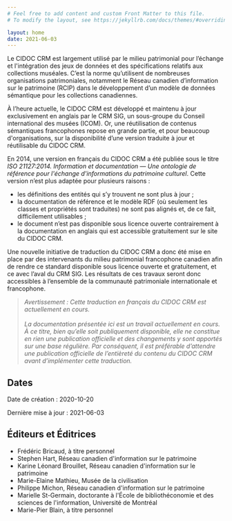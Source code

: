 ```yaml
---
# Feel free to add content and custom Front Matter to this file.
# To modify the layout, see https://jekyllrb.com/docs/themes/#overriding-theme-defaults

layout: home
date: 2021-06-03
---
```


Le CIDOC CRM est largement utilisé par le milieu patrimonial pour l’échange et l'intégration des jeux de données et des spécifications relatifs aux collections muséales. C’est la norme qu’utilisent de nombreuses organisations patrimoniales, notamment le Réseau canadien d’information sur le patrimoine (RCIP) dans le développement d’un modèle de données sémantique pour les collections canadiennes. 

À l’heure actuelle, le CIDOC CRM est développé et maintenu à jour exclusivement en anglais par le CRM SIG, un sous-groupe du Conseil international des musées (ICOM). Or, une réutilisation de contenus sémantiques francophones repose en grande partie, et pour beaucoup d'organisations, sur la disponibilité d’une version traduite à jour et réutilisable du CIDOC CRM.

En 2014, une version en français du CIDOC CRM a été publiée sous le titre *ISO 21127:2014. Information et documentation — Une ontologie de référence pour l'échange d'informations du patrimoine culturel*. Cette version n’est plus adaptée pour plusieurs raisons : 

* les définitions des entités qui s’y trouvent ne sont plus à jour ; 
* la documentation de référence et le modèle RDF (où seulement les classes et propriétés sont traduites) ne sont pas alignés et, de ce fait, difficilement utilisables ;	
* le document n’est pas disponible sous licence ouverte contrairement à la documentation en anglais qui est accessible gratuitement sur le site du CIDOC CRM.

Une nouvelle initiative de traduction du CIDOC CRM a donc été mise en place par des intervenants du milieu patrimonial francophone canadien afin de rendre ce standard disponible sous licence ouverte et gratuitement, et ce avec l’aval du CRM SIG. Les résultats de ces travaux seront donc accessibles à l’ensemble de la communauté patrimoniale internationale et francophone.

> *Avertissement : Cette traduction en français du CIDOC CRM est actuellement en cours.<br><br>La documentation présentée ici est un travail actuellement en cours. À ce titre, bien qu’elle soit publiquement disponible, elle ne constitue en rien une publication officielle et des changements y sont apportés sur une base régulière. Par conséquent, il est préférable d’attendre une publication officielle de l’entièreté du contenu du CIDOC CRM avant d’implémenter cette traduction.*


## Dates

Date de création : 2020-10-20

Dernière mise à jour : 2021-06-03

## Éditeurs et Éditrices 

* Frédéric Bricaud, à titre personnel
* Stephen Hart, Réseau canadien d'information sur le patrimoine
* Karine Léonard Brouillet, Réseau canadien d'information sur le patrimoine
* Marie-Elaine Mathieu, Musée de la civilisation
* Philippe Michon, Réseau canadien d'information sur le patrimoine
* Marielle St-Germain, doctorante à l'École de bibliothéconomie et des sciences de l'information, Université de Montréal
* Marie-Pier Blain, à titre personnel
